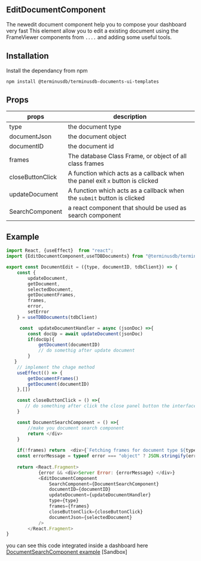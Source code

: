 ## EditDocumentComponent
The newedit document component help you to compose your dashboard very fast 
This element allow you to edit a existing document using the FrameViewer components from `....` and adding some useful tools.


## Installation

Install the dependancy from npm

```npm install @terminusdb/terminusdb-documents-ui-templates```

## Props
| props |description  |
|--|--|
|type|the document type|
|documentJson| the document object|
|documentID| the document id|
|frames|The database Class Frame, or object of all class frames |
|closeButtonClick|A function which acts as a callback when the panel exit `x` button is clicked|
|updateDocument| A function which acts as a callback when the `submit` button is clicked|
|SearchComponent| a react component that should be used as search component  |

## Example
```js
import React, {useEffect}  from "react";
import {EditDocumentComponent,useTDBDocuments} from "@terminusdb/terminusdb-documents-ui-template"

export const DocumentEdit = ({type, documentID, tdbClient}) => { 
    const {
        updateDocument,
        getDocument,
        selectedDocument,
        getDocumentFrames,
        frames,
        error,
        setError
    } = useTDBDocuments(tdbClient)

     const  updateDocumentHandler = async (jsonDoc) =>{
        const docUp = await updateDocument(jsonDoc)
        if(docUp){
            getDocument(documentID)
            // do somethig after update document
        }
   }
    // implement the chage method
    useEffect(() => {
        getDocumentFrames()
        getDocument(documentID)
	},[])

    const closeButtonClick = () =>{
       // do something after click the close panel button the interface
    }

    const DocumentSearchComponent = () =>{
        //make you document search component
        return </div>
    }
  
    if(!frames) return  <div>{`Fetching frames for document type ${type} ...`}</div>
    const errorMessage = typeof error === "object" ? JSON.stringify(error,null,4) : error
   
    return <React.Fragment>
            {error && <div>Server Error: {errorMessage} </div>}
            <EditDocumentComponent
                SearchComponent={DocumentSearchComponent}
                documentID={documentID} 
                updateDocument={updateDocumentHandler}
                type={type}
                frames={frames}
                closeButtonClick={closeButtonClick}
                documentJson={selectedDocument}
            />
        </React.Fragment>
}
```

you can see this code integrated inside a dashboard here
[DocumentSearchComponent example]()
[Sandbox]


